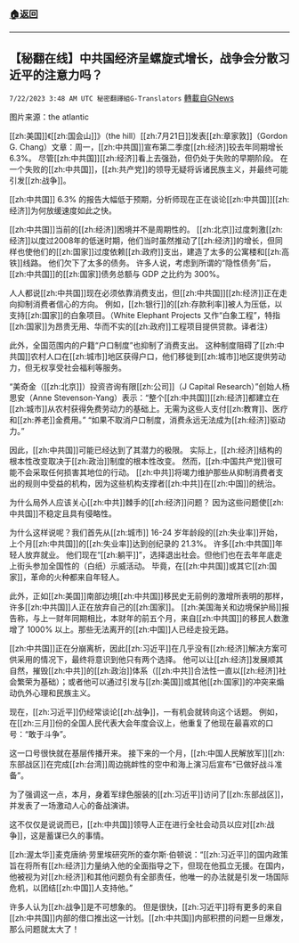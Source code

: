 ###  [:house:返回](README.md)
---


## 【秘翻在线】中共国经济呈螺旋式增长，战争会分散习近平的注意力吗？
`7/22/2023 3:48 AM UTC 秘密翻譯組G-Translators` [轉載自GNews](https://gnews.org/articles/1479230)

图片来源：the atlantic

[[zh:美国]]《[[zh:国会山]]》（the hill）[[zh:7月21日]]发表[[zh:章家敦]]（Gordon G. Chang）文章：周一，[[zh:中共国]]宣布第二季度[[zh:经济]]较去年同期增长 6.3%。 尽管[[zh:中共国]][[zh:经济]]看上去强劲，但仍处于失败的早期阶段。 在一个失败的[[zh:中共国]]，[[zh:共产党]]的领导无疑将诉诸民族主义，并最终可能引发[[zh:战争]]。

[[zh:中共国]] 6.3% 的报告大幅低于预期，分析师现在正在谈论[[zh:中共国]][[zh:经济]]为何放缓速度如此之快。

[[zh:中共国]]当前的[[zh:经济]]困境并不是周期性的。 [[zh:北京]]过度刺激[[zh:经济]]以度过2008年的低迷时期，他们当时虽然推动了[[zh:经济]]的增长，但同样也使他们的[[zh:国家]]过度依赖[[zh:政府]]支出，建造了太多的公寓楼和[[zh:高铁]]线路。 他们欠下了太多的债务。 许多人说，考虑到所谓的“隐性债务”后，[[zh:中共国]]的[[zh:国家]]债务总额与 GDP 之比约为 300%。

人人都说[[zh:中共国]]现在必须依靠消费支出，但[[zh:中共国]][[zh:经济]]正在走向抑制消费者信心的方向。 例如，[[zh:银行]]的[[zh:存款利率]]被人为压低，以支持[[zh:国家]]的白象项目。（White Elephant Projects 又作“白象工程”，特指[[zh:国家]]为昂贵无用、华而不实的[[zh:政府]]工程项目提供贷款。译者注）

此外，全国范围内的户籍“户口制度”也抑制了消费支出。 这种制度阻碍了[[zh:中共国]]农村人口在[[zh:城市]]地区获得户口，他们移徙到[[zh:城市]]地区提供劳动力，但无权享受社会福利等服务。

“美奇金（[[zh:北京]]）投资咨询有限[[zh:公司]]（J Capital Research）”创始人杨思安（Anne Stevenson-Yang）表示：“整个[[zh:中共国]][[zh:经济]]都建立在[[zh:城市]]从农村获得免费劳动力的基础上。无需为这些人支付[[zh:教育]]、医疗和[[zh:养老]]金费用。”  “如果不取消户口制度，消费永远无法成为[[zh:经济]]驱动力。”

因此，[[zh:中共国]]可能已经达到了其潜力的极限。 实际上，[[zh:经济]]结构的根本性改变取决于[[zh:政治]]制度的根本性改变。 然而，[[zh:中国共产党]]很可能不会采取任何损害其地位的行动。 [[zh:中共]]将竭力维护那些从抑制消费者支出的规则中受益的机构，因为这些机构支撑者[[zh:中共]]在[[zh:中国]]的统治。

为什么局外人应该关心[[zh:中共]]棘手的[[zh:经济]]问题？ 因为这些问题使[[zh:中共国]]不稳定且具有侵略性。

为什么这样说呢？我们首先从[[zh:城市]] 16-24 岁年龄段的[[zh:失业率]]开始，上个月[[zh:中共国]]的[[zh:失业率]]达到创纪录的 21.3%。 许多[[zh:中共国]]年轻人放弃就业。 他们现在“[[zh:躺平]]”，选择退出社会。但他们也在去年年底走上街头参加全国性的（白纸）示威活动。 毕竟，在[[zh:中共国]]或其它[[zh:国家]]，革命的火种都来自年轻人。

此外，正如[[zh:美国]]南部边境[[zh:中共国]]移民史无前例的激增所表明的那样，许多[[zh:中共国]]人正在放弃自己的[[zh:国家]]。 [[zh:美国海关和边境保护局]]报告称，与上一财年同期相比，本财年的前五个月，来自[[zh:中共国]]的移民人数激增了 1000% 以上。那些无法离开的[[zh:中国]]人已经走投无路。

[[zh:中共国]]正在分崩离析，因此[[zh:习近平]]在几乎没有[[zh:经济]]解决方案可供采用的情况下，最终将意识到他只有两个选择。 他可以让[[zh:经济]]发展顺其自然，摧毁[[zh:中共]]的[[zh:政治]]体系（[[zh:中共]]合法性一直以[[zh:经济]]社会繁荣为基础）；或者他可以通过引发与[[zh:美国]]或其他[[zh:国家]]的冲突来煽动仇外心理和民族主义。

现在，[[zh:习近平]]仍经常谈论[[zh:战争]]，一有机会就转向这个话题。 例如，在[[zh:三月]]份的全国人民代表大会年度会议上，他重复了他现在最喜欢的口号：“敢于斗争”。

这一口号很快就在基层传播开来。 接下来的一个月，[[zh:中国人民解放军]][[zh:东部战区]]在完成[[zh:台湾]]周边挑衅性的空中和海上演习后宣布“已做好战斗准备”。

为了强调这一点，本月，身着军绿色服装的[[zh:习近平]]访问了[[zh:东部战区]]，并发表了一场激动人心的备战演讲。

这不仅仅是说说而已，[[zh:中共国]]领导人正在进行全社会动员以应对[[zh:战争]]，这是蓄谋已久的事情。

[[zh:渥太华]]麦克唐纳·劳里埃研究所的查尔斯·伯顿说：“[[zh:习近平]]的国内政策旨在将所有[[zh:经济]]力量纳入他的全面指导之下，但现在他孤立无援。在国内，他被视为对[[zh:经济]]和其他问题负有全部责任，他唯一的办法就是引发一场国际危机，以团结[[zh:中国]]人支持他。”

许多人认为[[zh:战争]]是不可想象的。 但是很快，[[zh:习近平]]将有更多的来自[[zh:中共国]]内部的借口推出这一计划。[[zh:中共国]]内部积攒的问题一旦爆发，那么问题就太大了！
